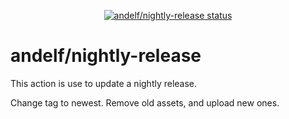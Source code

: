 <p align="center">
  <a href="https://github.com/andelf/nightly-release/actions"><img alt="andelf/nightly-release status" src="https://github.com/andelf/nightly-release/workflows/build-test/badge.svg"></a>
</p>

# andelf/nightly-release

This action is use to update a nightly release.

Change tag to newest.
Remove old assets, and upload new ones.
